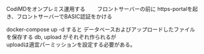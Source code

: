 CodiMDをオンプレミス運用する　　
フロントサーバーの前に https-portalを起き、フロントサーバーでBASIC認証をかける　　

docker-compose up -d すると
データベースおよびアップロードしたファイルを保存する db, upload がそれぞれ作られるが  
uploadは適宜パーミッションを設定する必要がある。
